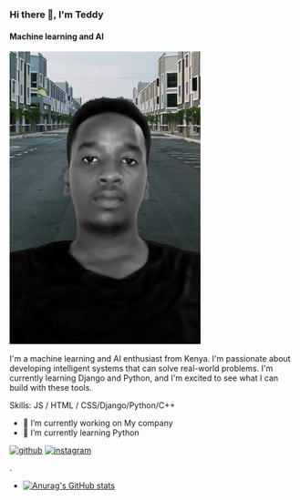 ### Hi there 👋, I'm Teddy
#### Machine learning and AI
![Machine learning and AI](https://github.com/lone971/lone971/blob/main/BANNER.jpg)

I'm a machine learning and AI enthusiast from Kenya. I'm passionate about developing intelligent systems that can solve real-world problems. I'm currently learning Django and Python, and I'm excited to see what I can build with these tools.

Skills:  JS / HTML / CSS/Django/Python/C++

- 🔭 I’m currently working on My company 
- 🌱 I’m currently learning Python 


[<img src='https://cdn.jsdelivr.net/npm/simple-icons@3.0.1/icons/github.svg' alt='github' height='40'>](https://github.com/lone971)  [<img src='https://cdn.jsdelivr.net/npm/simple-icons@3.0.1/icons/instagram.svg' alt='instagram' height='40'>](https://www.instagram.com/tedie,la/)  




.
- [![Anurag's GitHub stats](https://github-readme-stats.vercel.app/api?username=lone971)](https://github.com/anuraghazra/github-readme-stats)




